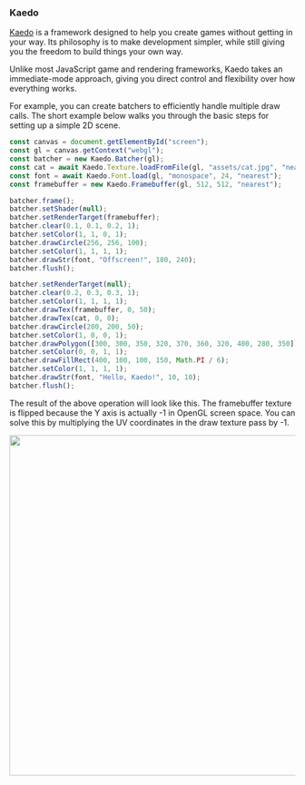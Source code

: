 ### Kaedo
<a href="https://raw.githubusercontent.com/elloramir/kaedo/refs/heads/main/dist/kaedo.js" download="kaedo.js">Kaedo</a> is a framework designed to help you create games without getting in your way.
Its philosophy is to make development simpler, while still giving you the freedom to build things your own way.

Unlike most JavaScript game and rendering frameworks, Kaedo takes an immediate-mode approach, giving you direct control and flexibility over how everything works.

For example, you can create batchers to efficiently handle multiple draw calls.
The short example below walks you through the basic steps for setting up a simple 2D scene.

```js
const canvas = document.getElementById("screen");
const gl = canvas.getContext("webgl");
const batcher = new Kaedo.Batcher(gl);
const cat = await Kaedo.Texture.loadFromFile(gl, "assets/cat.jpg", "nearest");
const font = await Kaedo.Font.load(gl, "monospace", 24, "nearest");
const framebuffer = new Kaedo.Framebuffer(gl, 512, 512, "nearest");

batcher.frame();
batcher.setShader(null);
batcher.setRenderTarget(framebuffer);
batcher.clear(0.1, 0.1, 0.2, 1);
batcher.setColor(1, 1, 0, 1);
batcher.drawCircle(256, 256, 100);
batcher.setColor(1, 1, 1, 1);
batcher.drawStr(font, "Offscreen!", 180, 240);
batcher.flush();

batcher.setRenderTarget(null);
batcher.clear(0.2, 0.3, 0.3, 1);
batcher.setColor(1, 1, 1, 1);
batcher.drawTex(framebuffer, 0, 50);
batcher.drawTex(cat, 0, 0);
batcher.drawCircle(200, 200, 50);
batcher.setColor(1, 0, 0, 1);
batcher.drawPolygon([300, 300, 350, 320, 370, 360, 320, 400, 280, 350]);
batcher.setColor(0, 0, 1, 1);
batcher.drawFillRect(400, 100, 100, 150, Math.PI / 6);
batcher.setColor(1, 1, 1, 1);
batcher.drawStr(font, "Hello, Kaedo!", 10, 10);
batcher.flush();
```

The result of the above operation will look like this.
The framebuffer texture is flipped because the Y axis is actually -1 in OpenGL screen space.
You can solve this by multiplying the UV coordinates in the draw texture pass by -1.

<p align="center">
  <img src="https://i.imgur.com/9GXQBUG.png" width="600" />
</p>
